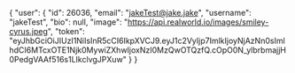 {
    "user": {
        "id": 26036,
        "email": "jakeTest@jake.jake",
        "username": "jakeTest",
        "bio": null,
        "image": "https://api.realworld.io/images/smiley-cyrus.jpeg",
        "token": "eyJhbGciOiJIUzI1NiIsInR5cCI6IkpXVCJ9.eyJ1c2VyIjp7ImlkIjoyNjAzNn0sImlhdCI6MTcxOTE1Njk0MywiZXhwIjoxNzI0MzQwOTQzfQ.cOpO0N_ylbrbmajjH0PedgVAAf516s1LIkclvgJPXuw"
    }
}
